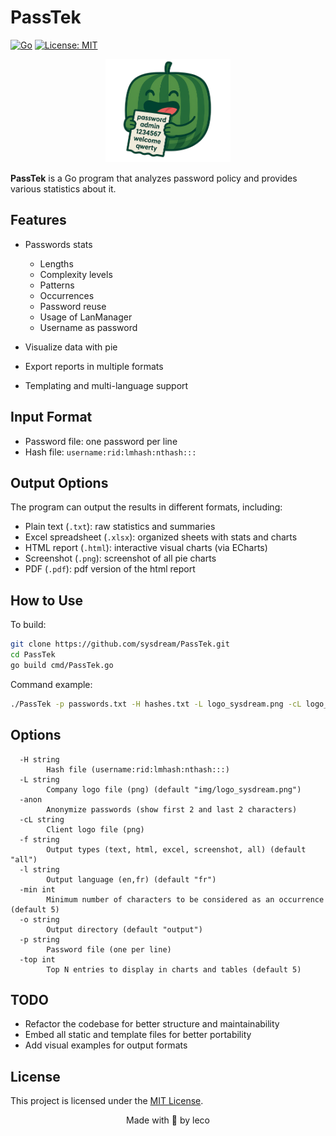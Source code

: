 # PassTek
[![Go](https://img.shields.io/badge/Go-1.22%2B-00ADD8?logo=go&logoColor=white)](https://go.dev/) [![License: MIT](https://img.shields.io/badge/License-MIT-yellow.svg)](LICENSE)
<p align="center">
  <img src="img/logo_passtek.png" alt="PassTek logo" width="200"/>
</p>

**PassTek** is a Go program that analyzes password policy and provides various statistics about it.

## Features

- Passwords stats
  - Lengths
  - Complexity levels
  - Patterns
  - Occurrences
  - Password reuse
  - Usage of LanManager
  - Username as password 

- Visualize data with pie
- Export reports in multiple formats
- Templating and multi-language support

## Input Format

* Password file: one password per line
* Hash file: `username:rid:lmhash:nthash:::`


## Output Options

The program can output the results in different formats, including:

- Plain text (`.txt`): raw statistics and summaries
- Excel spreadsheet (`.xlsx`): organized sheets with stats and charts
- HTML report (`.html`): interactive visual charts (via ECharts)
- Screenshot (`.png`): screenshot of all pie charts
- PDF (`.pdf`): pdf version of the html report

## How to Use

To build:

```bash
git clone https://github.com/sysdream/PassTek.git
cd PassTek
go build cmd/PassTek.go
```

Command example:

```bash
./PassTek -p passwords.txt -H hashes.txt -L logo_sysdream.png -cL logo_client.png -o all -l en
```

## Options

```
  -H string
        Hash file (username:rid:lmhash:nthash:::)
  -L string
        Company logo file (png) (default "img/logo_sysdream.png")
  -anon
        Anonymize passwords (show first 2 and last 2 characters)
  -cL string
        Client logo file (png)
  -f string
        Output types (text, html, excel, screenshot, all) (default "all")
  -l string
        Output language (en,fr) (default "fr")
  -min int
        Minimum number of characters to be considered as an occurrence (default 5)
  -o string
        Output directory (default "output")
  -p string
        Password file (one per line)
  -top int
        Top N entries to display in charts and tables (default 5)
```

## TODO

* Refactor the codebase for better structure and maintainability
* Embed all static and template files for better portability
* Add visual examples for output formats 

## License

This project is licensed under the [MIT License](LICENSE).

<div align="center">Made with 🍉 by leco</div>
